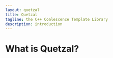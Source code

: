 ```yaml
---
layout: quetzal
title: Quetzal
tagline: the C++ Coalescence Template Library
description: introduction
---
```


# What is Quetzal?

# 
